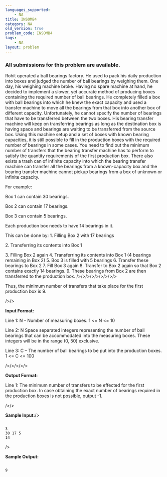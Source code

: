 ```yaml
---
languages_supported:
    - NA
title: INSOMB4
category: NA
old_version: true
problem_code: INSOMB4
tags:
    - NA
layout: problem
---
```

###  All submissions for this problem are available. 

Rohit operated a ball bearings factory. He used to pack his daily production into boxes and judged the number of ball bearings by weighing them. One day, his weighing machine broke. Having no spare machine at hand, he decided to implement a slower, yet accurate method of producing boxes containing the required number of ball bearings. He completely filled a box with ball bearings into which he knew the exact capacity and used a transfer machine to move all the bearings from that box into another box of different capacity. Unfortunately, he cannot specify the number of bearings that have to be transferred between the two boxes. His bearing transfer machine will keep on transferring bearings as long as the destination box is having space and bearings are waiting to be transferred from the source box. Using this machine setup and a set of boxes with known bearing capacities, it is still possible to fill in the production boxes with the required number of bearings in some cases. You need to find out the minimum number of transfers that the bearing transfer machine has to perform to satisfy the quantity requirements of the first production box. There also exists a trash can of infinite capacity into which the bearing transfer machine can transfer all the bearings from a known-capacity box and the bearing transfer machine cannot pickup bearings from a box of unknown or infinite capacity.

For example:

Box 1 can contain 30 bearings.

Box 2 can contain 17 bearings.

Box 3 can contain 5 bearings.



Each production box needs to have 14 bearings in it.



This can be done by:
1\. Filling Box 2 with 17 bearings 

2\. Transferring its contents into Box 1

3\. Filling Box 2 again
4\. Transferring its contents into Box 1 (4 bearings remaining in Box 2)
5\. Box 3 is filled with 5 bearings
6\. Transfer these bearings to Box 2
7\. Fill Box 3 again
8\. Transfer to Box 2 again so that Box 2 contains exactly 14 bearings.
9\. These bearings from Box 2 are then transferred to the production box. />/>/>/>/>/>/>/>/>

Thus, the minimum number of transfers that take place for the first production box is 9.


/>/>

**Input Format:**


Line 1: N - Number of measuring boxes. 1 <= N <= 10


Line 2: N Space separated integers representing the number of ball bearings that can be accommodated into the measuring boxes. These integers will be in the range (0, 50) exclusive.


Line 3: C – The number of ball bearings to be put into the production boxes. 1 <= C <= 100


/>/>/>/>/>

**Output Format:**


Line 1: The minimum number of transfers to be effected for the first production box. In case obtaining the exact number of bearings required in the production boxes is not possible, output -1.

/>/>



**Sample Input:**/>

```

3
30 17 5
14

```

/>

**Sample Output:**

```

9

```